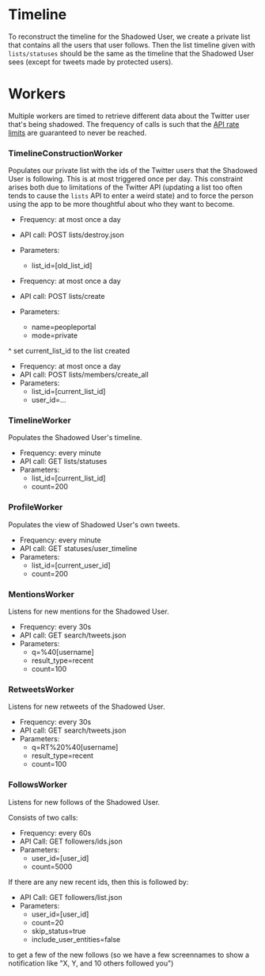 # Timeline

To reconstruct the timeline for the Shadowed User, we create a
private list that contains all the users that user follows. Then the
list timeline given with `lists/statuses` should be the same as the
timeline that the Shadowed User sees (except for tweets made by
protected users).

# Workers

Multiple workers are timed to retrieve different data about the Twitter
user that's being shadowed. The frequency of calls is such that the
[API rate limits](https://dev.twitter.com/rest/public/rate-limits) are
guaranteed to never be reached.

### TimelineConstructionWorker

Populates our private list with the ids of the Twitter users that the
Shadowed User is following. This is at most triggered once per
day. This constraint arises both due to limitations of the Twitter API
(updating a list too often tends to cause the `lists` API to enter a
weird state) and to force the person using the app to be more
thoughtful about who they want to become.

- Frequency: at most once a day
- API call: POST lists/destroy.json
- Parameters:
  * list_id=[old_list_id]

- Frequency: at most once a day
- API call: POST lists/create
- Parameters:
  * name=peopleportal
  * mode=private

^ set current_list_id to the list created 

- Frequency: at most once a day
- API call: POST lists/members/create_all
- Parameters:
  * list_id=[current_list_id]
  * user_id=...

### TimelineWorker

Populates the Shadowed User's timeline.

- Frequency: every minute
- API call: GET lists/statuses
- Parameters:
  * list_id=[current_list_id]
  * count=200

### ProfileWorker

Populates the view of Shadowed User's own tweets.

- Frequency: every minute
- API call: GET statuses/user_timeline
- Parameters:
  * list_id=[current_user_id]
  * count=200

### MentionsWorker

Listens for new mentions for the Shadowed User.

- Frequency: every 30s
- API call: GET search/tweets.json
- Parameters:
  * q=%40[username]
  * result_type=recent
  * count=100

### RetweetsWorker

Listens for new retweets of the Shadowed User.

- Frequency: every 30s
- API call: GET search/tweets.json
- Parameters:
  * q=RT%20%40[username]
  * result_type=recent
  * count=100

### FollowsWorker

Listens for new follows of the Shadowed User.

Consists of two calls:

- Frequency: every 60s
- API Call: GET followers/ids.json
- Parameters:
  * user_id=[user_id]
  * count=5000

If there are any new recent ids, then this is followed by:

- API Call: GET followers/list.json
- Parameters:
  * user_id=[user_id]
  * count=20
  * skip_status=true
  * include_user_entities=false

to get a few of the new follows (so we have a few screennames to show
a notification like "X, Y, and 10 others followed you")
